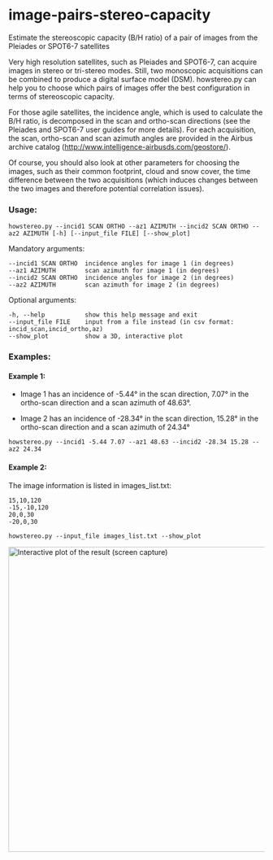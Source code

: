 # image-pairs-stereo-capacity
Estimate the stereoscopic capacity (B/H ratio) of a pair of images from the Pleiades or SPOT6-7 satellites

Very high resolution satellites, such as Pleiades and SPOT6-7, can acquire images in stereo or tri-stereo modes. Still, two monoscopic acquisitions can be combined to produce a digital surface model (DSM). howstereo.py can help you to choose which pairs of images offer the best configuration in terms of stereoscopic capacity.

For those agile satellites, the incidence angle, which is used to calculate the B/H ratio, is decomposed in the scan and ortho-scan directions (see the Pleiades and SPOT6-7 user guides for more details). For each acquisition, the scan, ortho-scan and scan azimuth angles are provided in the Airbus archive catalog (http://www.intelligence-airbusds.com/geostore/).

Of course, you should also look at other parameters for choosing the images, such as their common footprint, cloud and snow cover, the time difference between the two acquisitions (which induces changes between the two images and therefore potential correlation issues).

### Usage:

```
howstereo.py --incid1 SCAN ORTHO --az1 AZIMUTH --incid2 SCAN ORTHO --az2 AZIMUTH [-h] [--input_file FILE] [--show_plot]
```
Mandatory arguments:
```
--incid1 SCAN ORTHO  incidence angles for image 1 (in degrees)
--az1 AZIMUTH        scan azimuth for image 1 (in degrees)
--incid2 SCAN ORTHO  incidence angles for image 2 (in degrees)
--az2 AZIMUTH        scan azimuth for image 2 (in degrees)
```
Optional arguments:
```
-h, --help           show this help message and exit
--input_file FILE    input from a file instead (in csv format: incid_scan,incid_ortho,az)
--show_plot          show a 3D, interactive plot
```

### Examples:

#### Example 1:

- Image 1 has an incidence of -5.44° in the scan direction, 7.07° in the ortho-scan direction and a scan azimuth of 48.63°.

- Image 2 has an incidence of -28.34° in the scan direction, 15.28° in the ortho-scan direction and a scan azimuth of 24.34°

`howstereo.py --incid1 -5.44 7.07 --az1 48.63 --incid2 -28.34 15.28 --az2 24.34`

#### Example 2:

The image information is listed in images_list.txt:
```
15,10,120
-15,-10,120
20,0,30
-20,0,30
```

`howstereo.py --input_file images_list.txt --show_plot`

<img src="https://github.com/IPGP/image-pairs-stereo-capacity/blob/master/Figure.jpg" alt="Interactive plot of the result (screen capture)" width=600>
